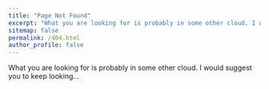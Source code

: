 ```yaml
---
title: "Page Not Found"
excerpt: "What you are looking for is probably in some other cloud. I would suggest you to keep looking"
sitemap: false
permalink: /404.html
author_profile: false 
---
```


What you are looking for is probably in some other cloud. I would suggest you to keep looking...
